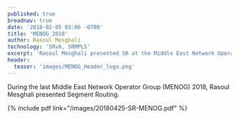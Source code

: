```yaml
---
published: true
breadnav: true
date: '2018-02-05 03:06 -0700'
title: 'MENOG 2018'
author: Rasoul Mesghali
technology: 'SRv6, SRMPLS'
excerpt: 'Rasoul Mesghali presented SR at the Middle East Network Operator Group.'
header:
  teaser: 'images/MENOG_Header_logo.png'
---    
```

During the last Middle East Network Operator Group (MENOG) 2018, Rasoul Mesghali presented Segment Routing.

{% include pdf link="/images/20180425-SR-MENOG.pdf" %}





